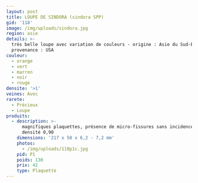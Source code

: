 ```yaml
---
layout: post
title: LOUPE DE SINDORA (sindora SPP)
gid: '118'
image: /img/uploads/sindora.jpg
region: asie
details: >-
  très belle loupe avec variation de couleurs - origine : Asie du Sud-Est -
  provenance : USA
couleur:
  - orange
  - vert
  - marron
  - noir
  - rouge
densite: '>1'
veines: Avec
rarete:
  - Précieux
  - Loupe
produits:
  - description: >-
      magnifiques plaquettes, présence de micro-fissures sans incidence -
      densité 0,90
    dimensions: '217 x 50 x 6,2 - 7,2 mm'
    photos:
      - /img/uploads/118p1c.jpg
    pid: P1
    poids: 130
    prix: 42
    type: Plaquette
---
```


